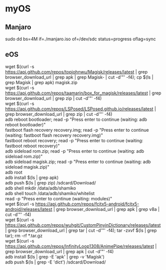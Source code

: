 # myOS  
  
## Manjaro  
sudo dd bs=4M if=./manjaro.iso of=/dev/sdc status=progress oflag=sync  

## eOS  
wget $(curl -s https://api.github.com/repos/topjohnwu/Magisk/releases/latest | grep browser_download_url | grep apk | grep Magisk- | cut -d'"' -f4); cp $(ls | grep Magisk | grep apk) magisk.zip  
wget $(curl -s https://api.github.com/repos/taamarin/box_for_magisk/releases/latest | grep browser_download_url | grep zip | cut -d'"' -f4)  
wget $(curl -s https://api.github.com/repos/LSPosed/LSPosed.github.io/releases/latest | grep browser_download_url | grep zip | cut -d'"' -f4)  
adb reboot bootloader; read -p "Press enter to continue (waiting: adb reboot bootloader)"  
fastboot flash recovery recovery.img; read -p "Press enter to continue (waiting: fastboot flash recovery recovery.img)"  
fastboot reboot recovery; read -p "Press enter to continue (waiting: fastboot reboot recovery)"  
adb sideload rom.zip; read -p "Press enter to continue (waiting: adb sideload rom.zip)"  
adb sideload magisk.zip; read -p "Press enter to continue (waiting: adb sideload magisk.zip)"  
adb root  
adb install $(ls | grep apk)  
adb push $(ls | grep zip) /sdcard/Download/  
adb shell mkdir /data/adb/shamiko  
adb shell touch /data/adb/shamiko/whitelist  
read -p "Press enter to continue (waiting: modules)"  
wget $(curl -s https://api.github.com/repos/fcitx5-android/fcitx5-android/releases/latest | grep browser_download_url | grep apk | grep v8a | cut -d'"' -f4)  
wget $(curl -s https://api.github.com/repos/wuhgit/CustomPinyinDictionary/releases/latest | grep browser_download_url | grep tar | cut -d'"' -f4); tar -zxvf $(ls | grep tar); rm -rf *.tar.gz  
wget $(curl -s https://api.github.com/repos/InfinityLoop1308/AnimePipe/releases/latest | grep browser_download_url | grep apk | cut -d'"' -f4)  
adb install $(ls | grep -E 'apk' | grep -v 'Magisk')  
adb push $(ls | grep -E 'dict') /sdcard/Download/  
